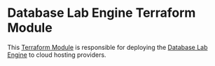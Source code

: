 # Database Lab Engine Terraform Module

This [Terraform Module](https://www.terraform.io/docs/language/modules/index.html) is responsible for
deploying the [Database Lab Engine](https://gitlab.com/postgres-ai/database-lab) to cloud hosting
providers.
